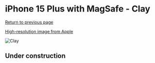 # iPhone 15 Plus with MagSafe - Clay

[Return to previous page](/iphone_15)

[High-resolution image from Apple](https://store.storeimages.cdn-apple.com/8756/as-images.apple.com/is/MT133?wid=4500&hei=4500&fmt=png)

<div style="width: 500px"><img src="/almost_uncompressed/MT133.webp" alt="Clay"></div>

## Under construction
